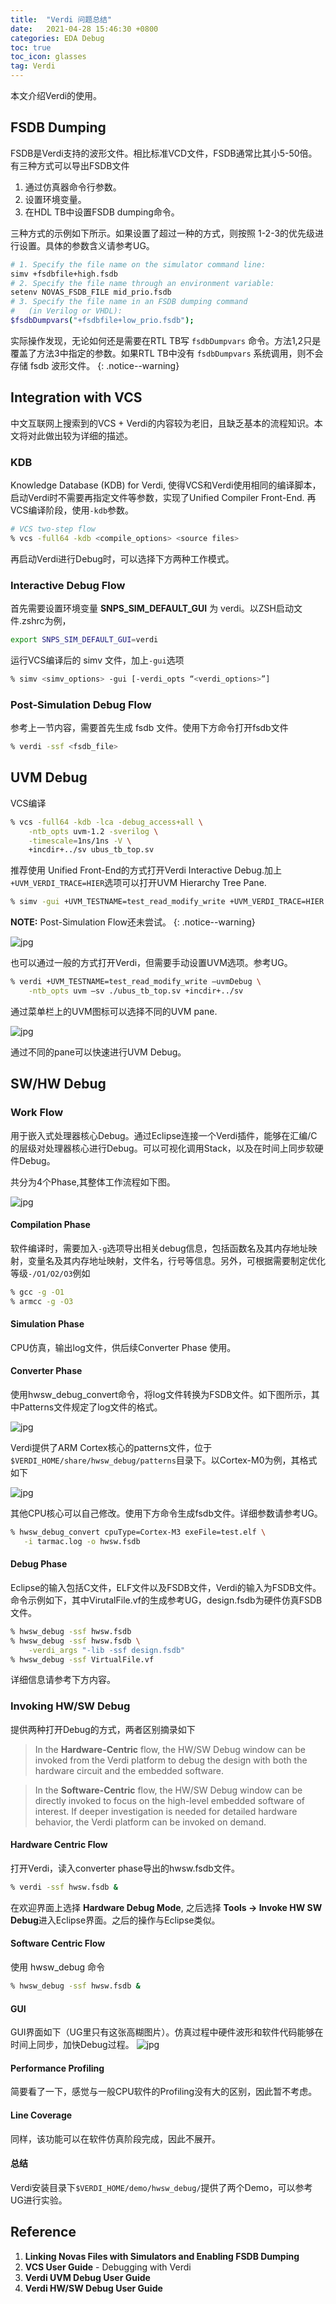 ```yaml
---
title:  "Verdi 问题总结"
date:   2021-04-28 15:46:30 +0800
categories: EDA Debug
toc: true
toc_icon: glasses
tag: Verdi
---
```


本文介绍Verdi的使用。

## FSDB Dumping

FSDB是Verdi支持的波形文件。相比标准VCD文件，FSDB通常比其小5-50倍。有三种方式可以导出FSDB文件

1. 通过仿真器命令行参数。
2. 设置环境变量。
3. 在HDL TB中设置FSDB dumping命令。

三种方式的示例如下所示。如果设置了超过一种的方式，则按照 1-2-3的优先级进行设置。具体的参数含义请参考UG。

```bash 
# 1. Specify the file name on the simulator command line:
simv +fsdbfile+high.fsdb
# 2. Specify the file name through an environment variable:
setenv NOVAS_FSDB_FILE mid_prio.fsdb
# 3. Specify the file name in an FSDB dumping command 
#   (in Verilog or VHDL):
$fsdbDumpvars("+fsdbfile+low_prio.fsdb");
```

实际操作发现，无论如何还是需要在RTL TB写 `fsdbDumpvars` 命令。方法1,2只是覆盖了方法3中指定的参数。如果RTL TB中没有 `fsdbDumpvars` 系统调用，则不会存储 fsdb 波形文件。
{: .notice--warning}

## Integration with VCS

中文互联网上搜索到的VCS + Verdi的内容较为老旧，且缺乏基本的流程知识。本文将对此做出较为详细的描述。

### KDB

Knowledge Database (KDB) for Verdi, 使得VCS和Verdi使用相同的编译脚本，启动Verdi时不需要再指定文件等参数，实现了Unified Compiler Front-End. 再VCS编译阶段，使用`-kdb`参数。

```bash
# VCS two-step flow
% vcs -full64 -kdb <compile_options> <source files>
```

再启动Verdi进行Debug时，可以选择下方两种工作模式。

### Interactive Debug Flow

首先需要设置环境变量 **SNPS_SIM_DEFAULT_GUI** 为 verdi。以ZSH启动文件.zshrc为例，

```zsh
export SNPS_SIM_DEFAULT_GUI=verdi
```

运行VCS编译后的 simv 文件，加上`-gui`选项

```bash
% simv <simv_options> -gui [-verdi_opts “<verdi_options>”]
```

### Post-Simulation Debug Flow 

参考上一节内容，需要首先生成 fsdb 文件。使用下方命令打开fsdb文件

```bash
% verdi -ssf <fsdb_file>
```


## UVM Debug

VCS编译

```bash
% vcs -full64 -kdb -lca -debug_access+all \
    -ntb_opts uvm-1.2 -sverilog \
    -timescale=1ns/1ns -V \
    +incdir+../sv ubus_tb_top.sv
```

推荐使用 Unified Front-End的方式打开Verdi Interactive Debug.加上`+UVM_VERDI_TRACE=HIER`选项可以打开UVM Hierarchy Tree Pane.

```bash
% simv -gui +UVM_TESTNAME=test_read_modify_write +UVM_VERDI_TRACE=HIER
```

**NOTE:** Post-Simulation Flow还未尝试。
{: .notice--warning}

![jpg]({{site.url}}/assets/Verdi/UVM_debug/hier_tree_pane.jpg)

也可以通过一般的方式打开Verdi，但需要手动设置UVM选项。参考UG。

```bash
% verdi +UVM_TESTNAME=test_read_modify_write –uvmDebug \
    -ntb_opts uvm –sv ./ubus_tb_top.sv +incdir+../sv
```

通过菜单栏上的UVM图标可以选择不同的UVM pane.

![jpg]({{site.url}}/assets/Verdi/UVM_debug/uvm_pane.jpg)

通过不同的pane可以快速进行UVM Debug。

## SW/HW Debug

### Work Flow
用于嵌入式处理器核心Debug。通过Eclipse连接一个Verdi插件，能够在汇编/C的层级对处理器核心进行Debug。可以可视化调用Stack，以及在时间上同步软硬件Debug。

共分为4个Phase,其整体工作流程如下图。

![jpg]({{site.url}}/assets/Verdi/HW_SW_Debug/Flow.jpg)

#### Compilation Phase
软件编译时，需要加入`-g`选项导出相关debug信息，包括函数名及其内存地址映射，变量名及其内存地址映射，文件名，行号等信息。另外，可根据需要制定优化等级`-/O1/O2/O3`例如

```bash
% gcc -g -O1
% armcc -g -O3
```

#### Simulation Phase 
CPU仿真，输出log文件，供后续Converter Phase 使用。

#### Converter Phase 
使用hwsw_debug_convert命令，将log文件转换为FSDB文件。如下图所示，其中Patterns文件规定了log文件的格式。

![jpg]({{site.url}}/assets/Verdi/HW_SW_Debug/Convert_Flow.jpg)

Verdi提供了ARM Cortex核心的patterns文件，位于 `$VERDI_HOME/share/hwsw_debug/patterns`目录下。以Cortex-M0为例，其格式如下

![jpg]({{site.url}}/assets/Verdi/HW_SW_Debug/Patterns_M0.jpg)

其他CPU核心可以自己修改。使用下方命令生成fsdb文件。详细参数请参考UG。

```bash
% hwsw_debug_convert cpuType=Cortex-M3 exeFile=test.elf \
   -i tarmac.log -o hwsw.fsdb
```

#### Debug Phase 

Eclipse的输入包括C文件，ELF文件以及FSDB文件，Verdi的输入为FSDB文件。命令示例如下，其中VirutalFile.vf的生成参考UG，design.fsdb为硬件仿真FSDB文件。

```bash
% hwsw_debug -ssf hwsw.fsdb
% hwsw_debug -ssf hwsw.fsdb \
    -verdi_args "-lib -ssf design.fsdb"
% hwsw_debug -ssf VirtualFile.vf
```

详细信息请参考下方内容。

### Invoking HW/SW Debug

提供两种打开Debug的方式，两者区别摘录如下
>In the **Hardware-Centric** flow, the HW/SW Debug window can be invoked from the Verdi platform to debug the design with both the hardware circuit and the embedded software.

>In the **Software-Centric** flow, the HW/SW Debug window can be directly invoked to focus on the high-level embedded software of interest. If deeper investigation is needed for detailed hardware behavior, the Verdi platform can be invoked on demand.

#### Hardware Centric Flow

打开Verdi，读入converter phase导出的hwsw.fsdb文件。

```bash
% verdi -ssf hwsw.fsdb &
```

在欢迎界面上选择 **Hardware Debug Mode**, 之后选择 **Tools -> Invoke HW SW Debug**进入Eclipse界面。之后的操作与Eclipse类似。

#### Software Centric Flow

使用 hwsw_debug 命令

```bash
% hwsw_debug -ssf hwsw.fsdb &
```

#### GUI

GUI界面如下（UG里只有这张高糊图片）。仿真过程中硬件波形和软件代码能够在时间上同步，加快Debug过程。
![jpg]({{site.url}}/assets/Verdi/HW_SW_Debug/Eclipse_GUI.jpg)

#### Performance Profiling

简要看了一下，感觉与一般CPU软件的Profiling没有大的区别，因此暂不考虑。

#### Line Coverage

同样，该功能可以在软件仿真阶段完成，因此不展开。

#### 总结

Verdi安装目录下`$VERDI_HOME/demo/hwsw_debug/`提供了两个Demo，可以参考UG进行实验。

## Reference

1. **Linking Novas Files with Simulators and Enabling FSDB Dumping**
2. **VCS User Guide** - Debugging with Verdi
3. **Verdi UVM Debug User Guide** 
4. **Verdi HW/SW Debug User Guide**
